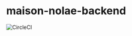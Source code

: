 # maison-nolae-backend

![CircleCI](https://circleci.com/gh/GTSpray/maison-nolae-backend/tree/master.svg?style=svg "CircleCI")

